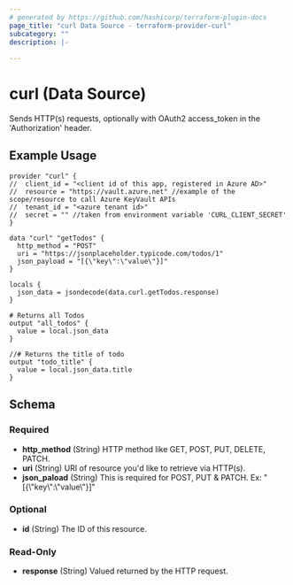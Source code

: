 ```yaml
---
# generated by https://github.com/hashicorp/terraform-plugin-docs
page_title: "curl Data Source - terraform-provider-curl"
subcategory: ""
description: |-
  
---
```


# curl (Data Source)

Sends HTTP(s) requests, optionally with OAuth2 access_token in the 'Authorization' header.

## Example Usage

```hcl
provider "curl" {
//  client_id = "<client id of this app, registered in Azure AD>"
//  resource = "https://vault.azure.net" //example of the scope/resource to call Azure KeyVault APIs
//  tenant_id = "<azure tenant id>"
//  secret = "" //taken from environment variable 'CURL_CLIENT_SECRET'
}

data "curl" "getTodos" {
  http_method = "POST"
  uri = "https://jsonplaceholder.typicode.com/todos/1"
  json_payload = "[{\"key\":\"value\"}]"
}

locals {
  json_data = jsondecode(data.curl.getTodos.response)
}

# Returns all Todos
output "all_todos" {
  value = local.json_data
}

//# Returns the title of todo
output "todo_title" {
  value = local.json_data.title
}
```

<!-- schema generated by tfplugindocs -->
## Schema

### Required

- **http_method** (String) HTTP method like GET, POST, PUT, DELETE, PATCH.
- **uri** (String) URI of resource you'd like to retrieve via HTTP(s).
- **json_paload** (String) This is required for POST, PUT & PATCH. Ex: "[{\\"key\\":\\"value\\"}]"

### Optional

- **id** (String) The ID of this resource.

### Read-Only

- **response** (String) Valued returned by the HTTP request.


